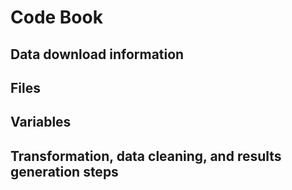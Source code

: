 # Code Book

## Data download information

## Files

## Variables

## Transformation, data cleaning, and results generation steps

